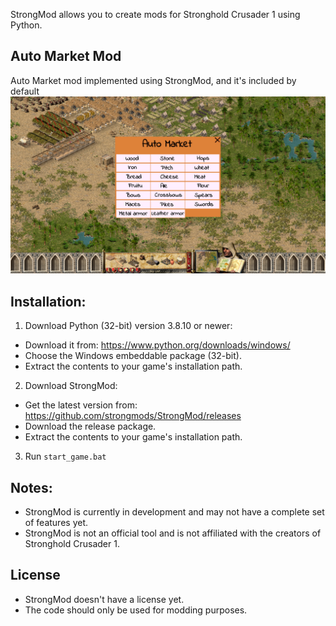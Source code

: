 StrongMod allows you to create mods for Stronghold Crusader 1 using Python.

## Auto Market Mod
Auto Market mod implemented using StrongMod, and it's included by default
![Auto Market Screenshot](screenshots/automarket.png)

## Installation:
1. Download Python (32-bit) version 3.8.10 or newer:
- Download it from: https://www.python.org/downloads/windows/
- Choose the Windows embeddable package (32-bit).
- Extract the contents to your game's installation path.

2. Download StrongMod:
- Get the latest version from: https://github.com/strongmods/StrongMod/releases
- Download the release package.
- Extract the contents to your game's installation path.

3. Run `start_game.bat`

## Notes:
- StrongMod is currently in development and may not have a complete set of features yet.
- StrongMod is not an official tool and is not affiliated with the creators of Stronghold Crusader 1.

## License
- StrongMod doesn't have a license yet.
- The code should only be used for modding purposes.